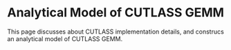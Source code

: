 # Analytical Model of CUTLASS GEMM
This page discusses about CUTLASS implementation details, and construcs an analytical model of CUTLASS GEMM.
